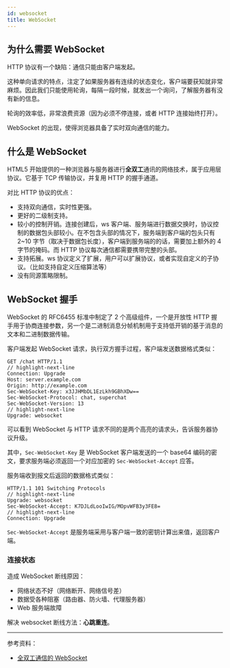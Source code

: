 ```yaml
---
id: websocket
title: WebSocket
---
```


## 为什么需要 WebSocket

HTTP 协议有一个缺陷：通信只能由客户端发起。

这种单向请求的特点，注定了如果服务器有连续的状态变化，客户端要获知就非常麻烦。因此我们只能使用轮询，每隔一段时候，就发出一个询问，了解服务器有没有新的信息。

轮询的效率低，非常浪费资源（因为必须不停连接，或者 HTTP 连接始终打开）。

WebSocket 的出现，使得浏览器具备了实时双向通信的能力。

## 什么是 WebSocket

HTML5 开始提供的一种浏览器与服务器进行**全双工**通讯的网络技术，属于应用层协议。它基于 TCP 传输协议，并复用 HTTP 的握手通道。

对比 HTTP 协议的优点：

- 支持双向通信，实时性更强。
- 更好的二级制支持。
- 较小的控制开销。连接创建后，ws 客户端、服务端进行数据交换时，协议控制的数据包头部较小。在不包含头部的情况下，服务端到客户端的包头只有 2~10 字节（取决于数据包长度），客户端到服务端的的话，需要加上额外的 4 字节的掩码。而 HTTP 协议每次通信都需要携带完整的头部。
- 支持拓展。ws 协议定义了扩展，用户可以扩展协议，或者实现自定义的子协议。（比如支持自定义压缩算法等）
- 没有同源策略限制。

## WebSocket 握手

WebSocket 的 RFC6455 标准中制定了 2 个高级组件，一个是开放性 HTTP 握手用于协商连接参数，另一个是二进制消息分帧机制用于支持低开销的基于消息的文本和二进制数据传输。

客户端发起 WebSocket 请求，执行双方握手过程，客户端发送数据格式类似：

```basic
GET /chat HTTP/1.1
// highlight-next-line
Connection: Upgrade
Host: server.example.com
Origin: http://example.com
Sec-WebSocket-Key: x3JJHMbDL1EzLkh9GBhXDw==
Sec-WebSocket-Protocol: chat, superchat
Sec-WebSocket-Version: 13
// highlight-next-line
Upgrade: websocket
```

可以看到 WebSocket 与 HTTP 请求不同的是两个高亮的请求头，告诉服务器协议升级。

其中，`Sec-WebSocket-Key` 是 WebSocket 客户端发送的一个 base64 编码的密文，要求服务端必须返回一个对应加密的 `Sec-WebSocket-Accept` 应答。

服务端收到报文后返回的数据格式类似：

```basic
HTTP/1.1 101 Switching Protocols
// highlight-next-line
Upgrade: websocket
Sec-WebSocket-Accept: K7DJLdLooIwIG/MOpvWFB3y3FE8=
// highlight-next-line
Connection: Upgrade
```

`Sec-WebSocket-Accept` 是服务端采用与客户端一致的密钥计算出来值，返回客户端。

### 连接状态

造成 WebSocket 断线原因：

- 网络状态不好（网络断开、网络信号差）
- 数据受各种阻塞（路由器、防火墙、代理服务器）
- Web 服务端故障

解决 websocket 断线方法：**心跳重连**。

---

参考资料：

- [全双工通信的 WebSocket](https://halfrost.com/websocket/)
